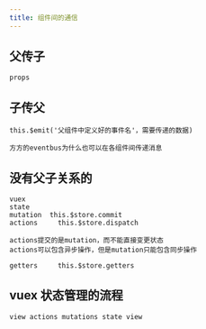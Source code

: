 ```yaml
---
title: 组件间的通信
---
```

## 父传子 
	props
	
## 子传父
	this.$emit('父组件中定义好的事件名'，需要传递的数据)
	
	方方的eventbus为什么也可以在各组件间传递消息
	
## 没有父子关系的
	vuex
	state
	mutation  this.$store.commit
	actions     this.$store.dispatch
	
	actions提交的是mutation，而不能直接变更状态
	actions可以包含异步操作，但是mutation只能包含同步操作
	
	getters     this.$store.getters
	
## vuex 状态管理的流程
	view actions mutations state view 
